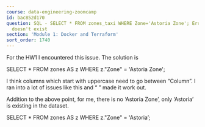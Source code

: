 ```yaml
---
course: data-engineering-zoomcamp
id: bac852d170
question: SQL - SELECT * FROM zones_taxi WHERE Zone='Astoria Zone'; Error Column Zone
  doesn't exist
section: 'Module 1: Docker and Terraform'
sort_order: 1740
---
```


For the HW1 I encountered this issue. The solution is

SELECT * FROM zones AS z WHERE z."Zone" = 'Astoria Zone';

I think columns which start with uppercase need to go between “Column”. I ran into a lot of issues like this and “ ” made it work out.

Addition to the above point, for me, there is no ‘Astoria Zone’, only ‘Astoria’ is existing in the dataset.

SELECT * FROM zones AS z WHERE z."Zone" = 'Astoria’;

